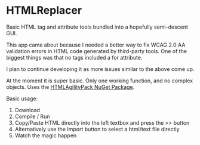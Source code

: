 # HTMLReplacer
Basic HTML tag and attribute tools bundled into a hopefully semi-descent GUI.

This app came about because I needed a better way to fix WCAG 2.0 AA validation errors in HTML code generated by third-party tools.
One of the biggest things was that no <label> tags included a for attribute. 

I plan to continue developing it as more issues similar to the above come up. 

At the moment it is super basic. Only one working function, and no complex objects. Uses the [HTMLAgilityPack NuGet Package](https://htmlagilitypack.codeplex.com/).

Basic usage:

1. Download
2. Compile / Run
3. Copy/Paste HTML directly into the left textbox and press the >> button
  1. Alternatively use the Import button to select a html/text file directly
4. Watch the magic happen
